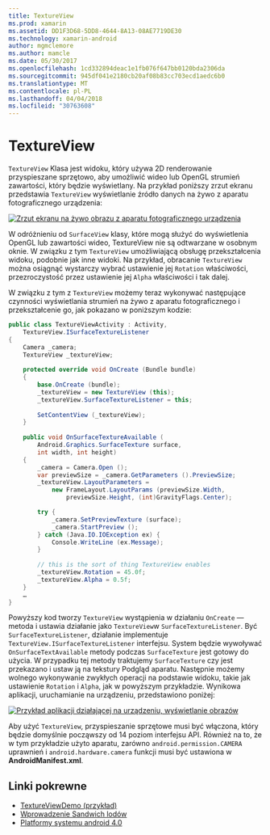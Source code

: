```yaml
---
title: TextureView
ms.prod: xamarin
ms.assetid: DD1F3D68-5DD8-4644-8A13-08AE7719DE30
ms.technology: xamarin-android
author: mgmclemore
ms.author: mamcle
ms.date: 05/30/2017
ms.openlocfilehash: 1cd332894deac1e1fb076f647bb0120bda2306da
ms.sourcegitcommit: 945df041e2180cb20af08b83cc703ecd1aedc6b0
ms.translationtype: MT
ms.contentlocale: pl-PL
ms.lasthandoff: 04/04/2018
ms.locfileid: "30763608"
---
```

# <a name="textureview"></a>TextureView

`TextureView` Klasa jest widoku, który używa 2D renderowanie przyspieszane sprzętowo, aby umożliwić wideo lub OpenGL strumień zawartości, który będzie wyświetlany. Na przykład poniższy zrzut ekranu przedstawia `TextureView` wyświetlanie źródło danych na żywo z aparatu fotograficznego urządzenia:

[![Zrzut ekranu na żywo obrazu z aparatu fotograficznego urządzenia](texture-view-images/22-textureviewcamera.png)](texture-view-images/22-textureviewcamera.png#lightbox)

W odróżnieniu od `SurfaceView` klasy, które mogą służyć do wyświetlenia OpenGL lub zawartości wideo, TextureView nie są odtwarzane w osobnym oknie.
W związku z tym `TextureView` umożliwiającą obsługę przekształcenia widoku, podobnie jak inne widoki. Na przykład, obracanie `TextureView` można osiągnąć wystarczy wybrać ustawienie jej `Rotation` właściwości, przezroczystość przez ustawienie jej `Alpha` właściwości i tak dalej.

W związku z tym z `TextureView` możemy teraz wykonywać następujące czynności wyświetlania strumień na żywo z aparatu fotograficznego i przekształcenie go, jak pokazano w poniższym kodzie:

```csharp
public class TextureViewActivity : Activity,
    TextureView.ISurfaceTextureListener
{
    Camera _camera;
    TextureView _textureView;
       
    protected override void OnCreate (Bundle bundle)
    {
        base.OnCreate (bundle);
        _textureView = new TextureView (this);
        _textureView.SurfaceTextureListener = this;
           
        SetContentView (_textureView);
    }
       
    public void OnSurfaceTextureAvailable (
        Android.Graphics.SurfaceTexture surface,
        int width, int height)
    {
        _camera = Camera.Open ();
        var previewSize = _camera.GetParameters ().PreviewSize;
        _textureView.LayoutParameters =
            new FrameLayout.LayoutParams (previewSize.Width,
                previewSize.Height, (int)GravityFlags.Center);

        try {
            _camera.SetPreviewTexture (surface);
            _camera.StartPreview ();
        } catch (Java.IO.IOException ex) {
            Console.WriteLine (ex.Message);
        }
           
        // this is the sort of thing TextureView enables
        _textureView.Rotation = 45.0f;
        _textureView.Alpha = 0.5f;
    }
    …
}
```

Powyższy kod tworzy `TextureView` wystąpienia w działaniu `OnCreate` — metoda i ustawia działanie jako `TextureView`w `SurfaceTextureListener`. Być `SurfaceTextureListener`, działanie implementuje `TextureView.ISurfaceTextureListener` interfejsu. System będzie wywoływać `OnSurfaceTextAvailable` metody podczas `SurfaceTexture` jest gotowy do użycia. W przypadku tej metody traktujemy `SurfaceTexture` czy jest przekazano i ustaw ją na tekstury Podgląd aparatu. Następnie możemy wolnego wykonywanie zwykłych operacji na podstawie widoku, takie jak ustawienie `Rotation` i `Alpha`, jak w powyższym przykładzie. Wynikowa aplikacji, uruchamianie na urządzeniu, przedstawiono poniżej:

[![Przykład aplikacji działającej na urządzeniu, wyświetlanie obrazów](texture-view-images/17-textureviewdemo.png)](texture-view-images/17-textureviewdemo.png#lightbox)

Aby użyć `TextureView`, przyspieszanie sprzętowe musi być włączona, który będzie domyślnie począwszy od 14 poziom interfejsu API. Również na to, że w tym przykładzie użyto aparatu, zarówno `android.permission.CAMERA` uprawnień i `android.hardware.camera` funkcji musi być ustawiona w **AndroidManifest.xml**.



## <a name="related-links"></a>Linki pokrewne

- [TextureViewDemo (przykład)](https://developer.xamarin.com/samples/monodroid/TextureViewDemo/)
- [Wprowadzenie Sandwich lodów](http://www.android.com/about/ice-cream-sandwich/)
- [Platformy systemu android 4.0](http://developer.android.com/sdk/android-4.0.html)
